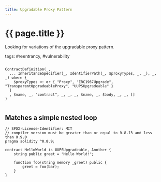 ```yaml
---
title: Upgradable Proxy Pattern
---
```

# {{ page.title }}

Looking for variations of the upgradable proxy pattern.

tags: #reentrancy, #vulnerability
```

ContractDefinition(_, 
  ... InheritanceSpecifier(_, IdentifierPath(_, $proxyTypes, _, _), _, _) where {
    $proxyTypes <: or { "Proxy", "ERC1967Upgrade", "TransparentUpgradeableProxy", "UUPSUpgradeable" }
  }
  , $name, _, "contract", _, _, _, $name, _, $body, _, _, []
)


```

## Matches a simple nested loop

```Solidity
// SPDX-License-Identifier: MIT
// compiler version must be greater than or equal to 0.8.13 and less than 0.9.0
pragma solidity ^0.8.9;

contract HelloWorld is UUPSUpgradeable, Another {
    string public greet = "Hello World!";

    function foo(string memory _greet) public {
        greet = foo(bar);
    }
}

```
```typescript

```


